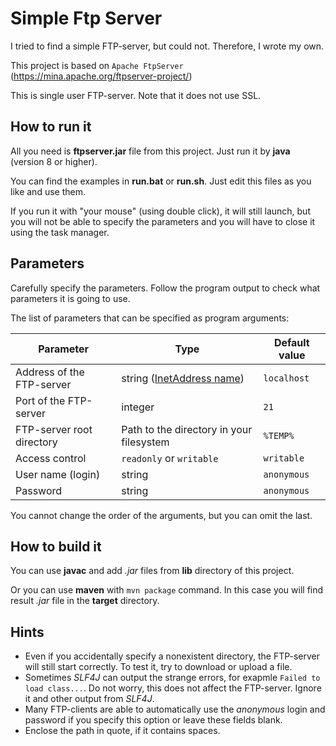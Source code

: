 # Simple Ftp Server
I tried to find a simple FTP-server, but could not. Therefore, I wrote my own.

This project is based on `Apache FtpServer` (https://mina.apache.org/ftpserver-project/)

This is single user FTP-server. Note that it does not use SSL.

## How to run it
All you need is **ftpserver.jar** file from this project.
Just run it by **java** (version 8 or higher).

You can find the examples in **run.bat** or **run.sh**.
Just edit this files as you like and use them.

If you run it with "your mouse" (using double click), it will still launch, but you will not be able to specify the parameters   and you will have to close it using the task manager.

## Parameters

Carefully specify the parameters. Follow the program output to check what parameters it is going to use.

The list of parameters that can be specified as program arguments:

| Parameter                 |    Type | Default value |
| ------------------------- |---------| --------------|
| Address of the FTP-server | string ([InetAddress name](https://docs.oracle.com/javase/8/docs/api/java/net/InetAddress.html#getByName-java.lang.String-)) | `localhost`|
| Port of the FTP-server    | integer | `21`|
| FTP-server root directory | Path to the directory in your filesystem      |   `%TEMP%` |
| Access control            | `readonly` or `writable` |     `writable` |
| User name (login)         | string  |  `anonymous` |
| Password                  | string  |  `anonymous` |

You cannot change the order of the arguments, but you can omit the last.

## How to build it

You can use **javac** and add *.jar* files from **lib** directory of this project.

Or you can use **maven** with `mvn package` command. In this case you will find result *.jar* file in the **target** directory.

## Hints

* Even if you accidentally specify a nonexistent directory, the FTP-server will still start correctly. To test it, try to download or upload a file.
* Sometimes *SLF4J* can output the strange errors, for exapmle `Failed to load class...`. Do not worry, this does not affect the FTP-server. Ignore it and other output from *SLF4J*.
* Many FTP-clients are able to automatically use the *anonymous* login and password if you specify this option or leave these fields blank.
* Enclose the path in quote, if it contains spaces.
